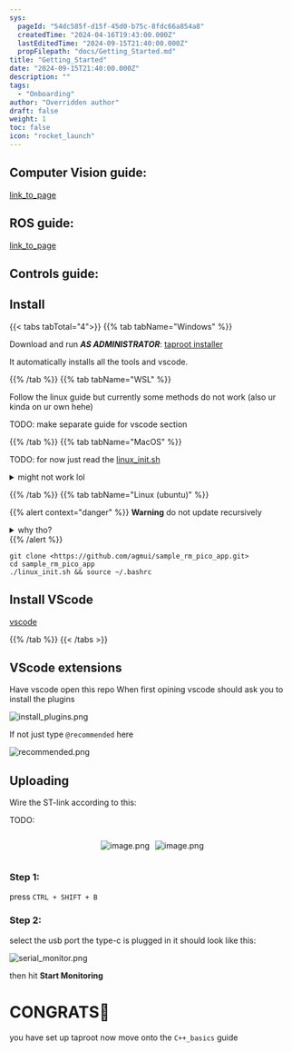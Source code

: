 ```yaml
---
sys:
  pageId: "54dc585f-d15f-45d0-b75c-8fdc66a854a8"
  createdTime: "2024-04-16T19:43:00.000Z"
  lastEditedTime: "2024-09-15T21:40:00.000Z"
  propFilepath: "docs/Getting_Started.md"
title: "Getting_Started"
date: "2024-09-15T21:40:00.000Z"
description: ""
tags:
  - "Onboarding"
author: "Overridden author"
draft: false
weight: 1
toc: false
icon: "rocket_launch"
---
```


## Computer Vision guide:

[link_to_page](86d45bc0-388b-4d26-8848-44f255f73d0e)

## ROS guide:

[link_to_page](3c76c1de-ec8f-46d6-8b0a-294005edc2d5)

## Controls guide:

## Install

{{< tabs tabTotal="4">}}
{{% tab tabName="Windows" %}}

Download and run _**AS ADMINISTRATOR**_: [taproot installer](https://github.com/Thornbots/TeachingFreshies/releases/tag/1.0)

It automatically installs all the tools and vscode.

{{% /tab %}}
{{% tab tabName="WSL" %}}

Follow the linux guide but currently some methods do not work (also ur kinda on ur own hehe)

TODO: make separate guide for vscode section

{{% /tab %}}
{{% tab tabName="MacOS" %}}

TODO: for now just read the [linux_init.sh](https://github.com/agmui/sample_rm_pico_app/blob/main/linux_init.sh)

<details>
<summary>might not work lol</summary>

`brew install libusb pkg-config`

Next install: [vscode](https://code.visualstudio.com/Download)

</details>

{{% /tab %}}
{{% tab tabName="Linux (ubuntu)" %}}

{{% alert context="danger" %}}
**Warning** do not update recursively
<details>
<summary>why tho?</summary>
There are some submodules that may go on for a while (like tinyusb) and I highly
recommend you don't need to get them.
If you want to see what submodules I update just look in `linux_init.sh`
</details>
{{% /alert %}}

```shell
git clone <https://github.com/agmui/sample_rm_pico_app.git>
cd sample_rm_pico_app
./linux_init.sh && source ~/.bashrc
```

## Install VScode

[vscode](https://code.visualstudio.com/Download)

{{% /tab %}}
{{< /tabs >}}

## VScode extensions

Have vscode open this repo
When first opining vscode should ask you to install the plugins

![install_plugins.png](https://prod-files-secure.s3.us-west-2.amazonaws.com/d518164a-d88e-44d1-a4ee-3adb3bd8bce0/89bd30f0-1825-4e77-867b-0a41ce370880/install_plugins.png?X-Amz-Algorithm=AWS4-HMAC-SHA256&X-Amz-Content-Sha256=UNSIGNED-PAYLOAD&X-Amz-Credential=ASIAZI2LB466U7KSKWHD%2F20250308%2Fus-west-2%2Fs3%2Faws4_request&X-Amz-Date=20250308T100107Z&X-Amz-Expires=3600&X-Amz-Security-Token=IQoJb3JpZ2luX2VjEBAaCXVzLXdlc3QtMiJIMEYCIQCb6Vw%2BvZkTbH0Q9N2mtImTUaCt%2Bf5FOtbXRnKBiJMg5AIhAIFtmL2pdrEABMsOngKTasUUqsQQzRMd1rg0strvKCpFKv8DCFgQABoMNjM3NDIzMTgzODA1IgykW2kS4xyLguQCyQIq3APP3TIIqtoVWqObwiPMdtFeXIBSCrsOJS4VOgZvk%2BgacRqZ6MpG6J8fkVYbmaPlIUMv8k9Ve8%2Bv8aF0VXJGk2zdLpMGdth%2BdZQHvrTgh3%2FV9N%2BCYV%2BzAF%2BcdMti0QhcTyR4XO2nbz7ig8oETge12hnF7LicDvH0xnQin8GhSSkkAM2eVA11gbkRDwCVwK886wC%2BXtmdORn00WDmyDg8DHyT0Veq1sMy1vn1JoIXoZGC2sO9mFBIzbS77OC7A5MdgbboHPRM39L8VwKoEjAX%2BCpUBcE2%2F1Groh784Bq7Rk%2BEJh65NGbxL2RmAd6VNFhuXCVWbjoD17kRAX%2FCL0b0G%2BVtgOnEMi64TF08qwY611YSCahxaHO%2Fh44EtkmOgscCm3lNSoI%2Bu7VA9ilKl0tfW4063oVaWNXyyF6yk4TEDBY%2FlEDAQ8HXah1%2FsXUAmrNAsXS%2FCpI9nffVvfVkg7pYfBCU5JxMnpZ%2FoIFrKBILWEBMlpUCY5dzTJJnYjqnKq5xa0f%2FNI9WWlmul7qSxTqL6PED7AEgKG1z%2BSXfYu%2F%2BImQdCYSOH%2Fs2MYMCNgwQ%2F7%2FwSGFpRlNPHTvjuDqiSq86NkItkzjkdDFGptdDjZQj0D1OTJv7vIXy1sBwxJL2rDCU4K%2B%2BBjqkAZiLOnVZAWvesPzoo%2BMHbCIxP2VV31od6lr6G4%2FlrF5paMtDcmM%2FVqjqN%2BcNF95%2BYg2qEaTLKBPVlWCdvmKuD8KGjHd7BKn1dsQMJrwYRhlA1nZXxBO2iPb4SSjAkq6Wtx0XmYbl%2BFt%2FjZc%2FOFo13thlmuS9tOpHhFBdkU9HPwQu6XCAO7DpZTguTo48fTdGE0z%2BF%2FrI8O3byhKfuIrqoMtIo%2F0v&X-Amz-Signature=9bd5a0c2c7b2ea9bb5ccad9563517ec31d1029fcac636ffa5de0aee3a8358035&X-Amz-SignedHeaders=host&x-id=GetObject)

If not just type `@recommended` here  

![recommended.png](https://prod-files-secure.s3.us-west-2.amazonaws.com/d518164a-d88e-44d1-a4ee-3adb3bd8bce0/61e661e9-5d85-4dfc-be0d-8d2097a5e793/recommended.png?X-Amz-Algorithm=AWS4-HMAC-SHA256&X-Amz-Content-Sha256=UNSIGNED-PAYLOAD&X-Amz-Credential=ASIAZI2LB466U7KSKWHD%2F20250308%2Fus-west-2%2Fs3%2Faws4_request&X-Amz-Date=20250308T100107Z&X-Amz-Expires=3600&X-Amz-Security-Token=IQoJb3JpZ2luX2VjEBAaCXVzLXdlc3QtMiJIMEYCIQCb6Vw%2BvZkTbH0Q9N2mtImTUaCt%2Bf5FOtbXRnKBiJMg5AIhAIFtmL2pdrEABMsOngKTasUUqsQQzRMd1rg0strvKCpFKv8DCFgQABoMNjM3NDIzMTgzODA1IgykW2kS4xyLguQCyQIq3APP3TIIqtoVWqObwiPMdtFeXIBSCrsOJS4VOgZvk%2BgacRqZ6MpG6J8fkVYbmaPlIUMv8k9Ve8%2Bv8aF0VXJGk2zdLpMGdth%2BdZQHvrTgh3%2FV9N%2BCYV%2BzAF%2BcdMti0QhcTyR4XO2nbz7ig8oETge12hnF7LicDvH0xnQin8GhSSkkAM2eVA11gbkRDwCVwK886wC%2BXtmdORn00WDmyDg8DHyT0Veq1sMy1vn1JoIXoZGC2sO9mFBIzbS77OC7A5MdgbboHPRM39L8VwKoEjAX%2BCpUBcE2%2F1Groh784Bq7Rk%2BEJh65NGbxL2RmAd6VNFhuXCVWbjoD17kRAX%2FCL0b0G%2BVtgOnEMi64TF08qwY611YSCahxaHO%2Fh44EtkmOgscCm3lNSoI%2Bu7VA9ilKl0tfW4063oVaWNXyyF6yk4TEDBY%2FlEDAQ8HXah1%2FsXUAmrNAsXS%2FCpI9nffVvfVkg7pYfBCU5JxMnpZ%2FoIFrKBILWEBMlpUCY5dzTJJnYjqnKq5xa0f%2FNI9WWlmul7qSxTqL6PED7AEgKG1z%2BSXfYu%2F%2BImQdCYSOH%2Fs2MYMCNgwQ%2F7%2FwSGFpRlNPHTvjuDqiSq86NkItkzjkdDFGptdDjZQj0D1OTJv7vIXy1sBwxJL2rDCU4K%2B%2BBjqkAZiLOnVZAWvesPzoo%2BMHbCIxP2VV31od6lr6G4%2FlrF5paMtDcmM%2FVqjqN%2BcNF95%2BYg2qEaTLKBPVlWCdvmKuD8KGjHd7BKn1dsQMJrwYRhlA1nZXxBO2iPb4SSjAkq6Wtx0XmYbl%2BFt%2FjZc%2FOFo13thlmuS9tOpHhFBdkU9HPwQu6XCAO7DpZTguTo48fTdGE0z%2BF%2FrI8O3byhKfuIrqoMtIo%2F0v&X-Amz-Signature=1b05bbb4e8c41e64aff21520b03535a083ab78bc325897aece5bd7368b21708b&X-Amz-SignedHeaders=host&x-id=GetObject)

## Uploading

Wire the ST-link according to this:

TODO:

<div style="display: flex;flex-direction: row; column-gap:10px; max-width: 630px;justify-content: center;">
<div>

![image.png](https://prod-files-secure.s3.us-west-2.amazonaws.com/d518164a-d88e-44d1-a4ee-3adb3bd8bce0/210ecb78-1116-4d7b-b9b7-2292f66fa2c2/image.png?X-Amz-Algorithm=AWS4-HMAC-SHA256&X-Amz-Content-Sha256=UNSIGNED-PAYLOAD&X-Amz-Credential=ASIAZI2LB4666DF4ZLLZ%2F20250308%2Fus-west-2%2Fs3%2Faws4_request&X-Amz-Date=20250308T100111Z&X-Amz-Expires=3600&X-Amz-Security-Token=IQoJb3JpZ2luX2VjEBIaCXVzLXdlc3QtMiJIMEYCIQC7vmgdVfQZizmBcupcM4jLL%2BCvTL4Oy%2BIBDe289CbKPQIhAMaG%2FVnKoPHAHPDei6qvGThQVcZgmgkVT9yqkB1pRyglKv8DCFsQABoMNjM3NDIzMTgzODA1IgzTppzmgxiTdB%2BfUNsq3AN6u3qii7sWicOqSFoBKOSay%2BjT03W5p0SFEpp%2BHrQEImMHFGcSEAEOQYpb5ozmb1ZLOc8Vdd8ILQWiNUmz5WwFtJbOzO0rpQtQng83fELhBq%2Fgr5dUBzAH%2FI4EQtsx75jW9%2Bn9Vo9zrTYUU4hedmO%2BXcnUhXNzpUavrTqhYjWbq7dJhPS31QLP4iAHw%2FQ5egvXsU8EG8UcyqucIVt6iHotlzFpilt%2Bm%2BA77%2BX%2BgX8We3tw7M54PqaIkjKfQ2X7nipn0ySqJKEETvITYzXOsOYiLAAEuU5VOIFp%2FvYj2WGlrZ%2Bj5QwXuqp%2Faj6O5RtEriNHCs5mfYsj6g%2Byt6Cr7DP9Z0l%2FRL8V%2FGKeMBQA3Gu%2Bgli6Eyi44FuTOula6%2Fj%2FYEgdxjKceKRhblMc4AhM0vZdeQdd78UvshvfuYk7fREv1L%2B9cx%2BOY3sLa3fDvtiwcRUCY2UcCG43FQ2R3hW%2FRxVBhB8jv%2FwzYUlKmzvhTUK6Lzkq3ZKsOkR27puROKfQdnrsmGIVM3Md2rxgSaRpxrYKmYVmSlZ3yMmYsCyy9vAeMZioMsCYkZ1LFXC1jkHJK4phmGlw57JyR1WQLa1n2n01y4mQSQvSpuQNZik7dJDAEj3PmlO6VKs%2F%2B1wO9zCXorC%2BBjqkAdROmZmy9CJn5x99BlC6vFUOENxHhitoaPwqvu6D4122HI7e3lGQTtNgKZ6COXqwKsuZ9R4Hqe7sTORFS%2Bq93jjpe0dpXpBChTvmm2MXrC83nMSEkJLLkpXBa8q155q1W1uJMXgIakPWGe0NTI0zlvQkxPkB8GzqYg4ahmDpa3zl4UMZVplPO%2B1Du%2FI7U6c%2Bv7DVTYXlYzEn3uyjwEo9yP1EKVTH&X-Amz-Signature=f476586096a231f706a3b594248651883a90728585beb87973da1bf709cfe18e&X-Amz-SignedHeaders=host&x-id=GetObject)

</div>
<div>

![image.png](https://prod-files-secure.s3.us-west-2.amazonaws.com/d518164a-d88e-44d1-a4ee-3adb3bd8bce0/33a0fd0f-8ca6-4a86-8e09-26e95ded1fff/image.png?X-Amz-Algorithm=AWS4-HMAC-SHA256&X-Amz-Content-Sha256=UNSIGNED-PAYLOAD&X-Amz-Credential=ASIAZI2LB466WNB4BSCS%2F20250308%2Fus-west-2%2Fs3%2Faws4_request&X-Amz-Date=20250308T100111Z&X-Amz-Expires=3600&X-Amz-Security-Token=IQoJb3JpZ2luX2VjEBAaCXVzLXdlc3QtMiJHMEUCIQCLZHz5cR%2Fg6Hpw%2F5jqMh3HvkQlTwKDPoTURUHcrwvWSQIgeA1U2a63CUnAObjIubUTs082O7R64Cvkw9YqxqI06Csq%2FwMIWBAAGgw2Mzc0MjMxODM4MDUiDKtQtp%2BQ0ggT%2FjVi4ircAzKlFYh21VSPUadtcPPE1MOoE8FaXE9q8tRAk7Sc2cSjCLN6uksaTJaPR0lmCINcrzr1DJuaqPOR98S9J1D2v%2FfyIT9FncTsULMbVcofCtQ063VZrhsaqliq2yHXHiCZO%2FgkwQB6uNDaQbESrRgMVs%2BJ%2BRXVQwuaOqyn53fpo0OXkdnBWaZNHneon3pEAQ563NQSBILJzWv5hFkT3A504G0NH%2BX0f6bv3tIPaiwm%2BpNeQVsBsY3ylYNG0W2sDA9YmBzTYze9%2BV0jxbnLI6La0w3BK%2FnQL7DczhpckXmUP73aGNj%2Bf7o0lrl4B%2Bi%2FGSzxmkc%2BUYE6lWzg%2FJdefYdzE6xBd3NlYfAYowGuOfpw8Tpc3JuU2YuZBmzqRip9pHU20jrfCrneq4KVF8GWBGkPwZanMSalgD%2BDerY1g2ot%2Ff6RBdXUV092TFKPr%2FLS8aHSFvmOkr0TEi0a1ss9OAhR2vW3pPC9dU8pw0%2BotQkk0IB3iPXfK5D8Ru2Jmz5%2FAt7jutzGckzHpKdb8d4n1KpD%2B9rMjjlnCJRv0xIjKm1MOMcp8BKPPU3iFue5zblQWx2q8USb%2FB3BDTagz%2FuIUM%2Fs6JHctLTHDjZSDIN9Uyg6aUNhbZg5ylemR3STeSycMIfgr74GOqUB2ZM7olFkzRzDOYiLqC8u0OLWtXRjDU%2Ffr5YHXf1skLd2yemXrD5EC04kduiEoB7XRlDJNNlCdmUQHsPdWTqDOALBiN4iVMPPTGag6USMhqj4Czd8HfmmA2DCKVemo3R61aZ5vfVJ1YNs%2FC2jApoIsC%2FZMXBOQaW7aWbcOGhfvUp2FE%2BRSq8QMBzKe9m45qKIocfANnHU30ft7qbDcCMFboJ4y3yu&X-Amz-Signature=afe573d941bc2fa31d621a7ae7426a7bc79cea6b7fac65854411df4d2f0cffa4&X-Amz-SignedHeaders=host&x-id=GetObject)

</div>
</div>

### Step 1:

press `CTRL + SHIFT + B`

### Step 2:

select the usb port the type-c is plugged in it should look like this:

![serial_monitor.png](https://prod-files-secure.s3.us-west-2.amazonaws.com/d518164a-d88e-44d1-a4ee-3adb3bd8bce0/f03f4774-05d4-4393-b6a0-d5efb6d315ab/serial_monitor.png?X-Amz-Algorithm=AWS4-HMAC-SHA256&X-Amz-Content-Sha256=UNSIGNED-PAYLOAD&X-Amz-Credential=ASIAZI2LB466U7KSKWHD%2F20250308%2Fus-west-2%2Fs3%2Faws4_request&X-Amz-Date=20250308T100107Z&X-Amz-Expires=3600&X-Amz-Security-Token=IQoJb3JpZ2luX2VjEBAaCXVzLXdlc3QtMiJIMEYCIQCb6Vw%2BvZkTbH0Q9N2mtImTUaCt%2Bf5FOtbXRnKBiJMg5AIhAIFtmL2pdrEABMsOngKTasUUqsQQzRMd1rg0strvKCpFKv8DCFgQABoMNjM3NDIzMTgzODA1IgykW2kS4xyLguQCyQIq3APP3TIIqtoVWqObwiPMdtFeXIBSCrsOJS4VOgZvk%2BgacRqZ6MpG6J8fkVYbmaPlIUMv8k9Ve8%2Bv8aF0VXJGk2zdLpMGdth%2BdZQHvrTgh3%2FV9N%2BCYV%2BzAF%2BcdMti0QhcTyR4XO2nbz7ig8oETge12hnF7LicDvH0xnQin8GhSSkkAM2eVA11gbkRDwCVwK886wC%2BXtmdORn00WDmyDg8DHyT0Veq1sMy1vn1JoIXoZGC2sO9mFBIzbS77OC7A5MdgbboHPRM39L8VwKoEjAX%2BCpUBcE2%2F1Groh784Bq7Rk%2BEJh65NGbxL2RmAd6VNFhuXCVWbjoD17kRAX%2FCL0b0G%2BVtgOnEMi64TF08qwY611YSCahxaHO%2Fh44EtkmOgscCm3lNSoI%2Bu7VA9ilKl0tfW4063oVaWNXyyF6yk4TEDBY%2FlEDAQ8HXah1%2FsXUAmrNAsXS%2FCpI9nffVvfVkg7pYfBCU5JxMnpZ%2FoIFrKBILWEBMlpUCY5dzTJJnYjqnKq5xa0f%2FNI9WWlmul7qSxTqL6PED7AEgKG1z%2BSXfYu%2F%2BImQdCYSOH%2Fs2MYMCNgwQ%2F7%2FwSGFpRlNPHTvjuDqiSq86NkItkzjkdDFGptdDjZQj0D1OTJv7vIXy1sBwxJL2rDCU4K%2B%2BBjqkAZiLOnVZAWvesPzoo%2BMHbCIxP2VV31od6lr6G4%2FlrF5paMtDcmM%2FVqjqN%2BcNF95%2BYg2qEaTLKBPVlWCdvmKuD8KGjHd7BKn1dsQMJrwYRhlA1nZXxBO2iPb4SSjAkq6Wtx0XmYbl%2BFt%2FjZc%2FOFo13thlmuS9tOpHhFBdkU9HPwQu6XCAO7DpZTguTo48fTdGE0z%2BF%2FrI8O3byhKfuIrqoMtIo%2F0v&X-Amz-Signature=54e61e5fdc1450b31768256032c64705211fb29d86147fdfea6a9d15b3f1764f&X-Amz-SignedHeaders=host&x-id=GetObject)

then hit **Start Monitoring**

# CONGRATS🎉

you have set up taproot now move onto the `C++_basics` guide
